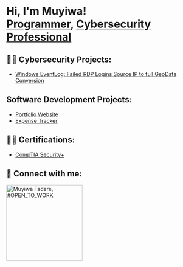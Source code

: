 <h1>Hi, I'm Muyiwa! <br/><a href="https://github.com/Mxyiwa">Programmer</a>, <a href="https://www.linkedin.com/in/oluwamuyiwa-fadare/">Cybersecurity Professional</a></h1>

<h2>👨‍💻 Cybersecurity Projects:</h2>

- [Windows EventLog: Failed RDP Logins Source IP to full GeoData Conversion](https://github.com/joshmadakor1/Sentinel-Lab)
  
<h2> Software Development Projects:</h2>

- [Portfolio Website](https://muyiwafadare.vercel.app/)
- [Expense Tracker](https://expense-tracker-calculator.netlify.app/)

<h2>👨‍💻 Certifications:</h2>

- [CompTIA Security+](https://www.credly.com/badges/87a090ad-ce91-4636-8dcb-bcce43b3e422/linked_in_profile)



<h2> 🤳 Connect with me:</h2>

[<img width="200" src="https://media.licdn.com/dms/image/D4E35AQFSKGWVANKbCg/profile-framedphoto-shrink_200_200/0/1675168128703?e=1682384400&amp;v=beta&amp;t=0q6gP62hXGE8xFPHvAqX7BhYpHdfFztE1Ylz_JTBN1E" height="200" alt="Muyiwa Fadare, #OPEN_TO_WORK" id="ember35" class="ember-view profile-photo-edit__preview">][linkedin]

[linkedin]: https://www.linkedin.com/in/oluwamuyiwa-fadare/

<!--
**mxyiwa/mxyiwa** is a ✨ _special_ ✨ repository because its `README.md` (this file) appears on your GitHub profile.

Here are some ideas to get you started:

- 🔭 I’m currently working on getting the CCNA and AWS Cloud Practitioner Certifications so I can take one more step in improving my knowledge and skillset
- 🌱 I’m currently learning cloud security and how to secure enterprise networks using homelabs
- 😄 Pronouns: He/Him
-->

